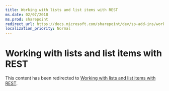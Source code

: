 ```yaml
---
title: Working with lists and list items with REST
ms.date: 02/07/2018
ms.prod: sharepoint
redirect_url: https://docs.microsoft.com/sharepoint/dev/sp-add-ins/working-with-lists-and-list-items-with-rest/
localization_priority: Normal
---
```



# Working with lists and list items with REST

This content has been redirected to [Working with lists and list items with REST](../../sp-add-ins/working-with-lists-and-list-items-with-rest.md).
